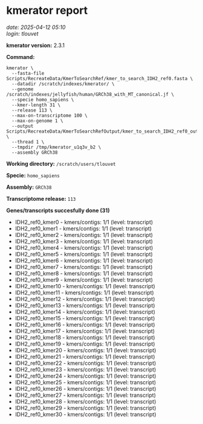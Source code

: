 # kmerator report
*date: 2025-04-12 05:10*  
*login: tlouvet*

**kmerator version:** 2.3.1

**Command:**

```
kmerator \
  --fasta-file Scripts/RecreateData/KmerToSearchRef/kmer_to_search_IDH2_ref0.fasta \
  --datadir /scratch/indexes/kmerator/ \
  --genome /scratch/indexes/jellyfish/human/GRCh38_with_MT_canonical.jf \
  --specie homo_sapiens \
  --kmer-length 31 \
  --release 113 \
  --max-on-transcriptome 100 \
  --max-on-genome 1 \
  --output Scripts/RecreateData/KmerToSearchRefOutput/kmer_to_search_IDH2_ref0_output \
  --thread 1 \
  --tmpdir /tmp/kmerator_u1q3v_b2 \
  --assembly GRCh38
```

**Working directory:** `/scratch/users/tlouvet`

**Specie:** `homo_sapiens`

**Assembly:** `GRCh38`

**Transcriptome release:** `113`

**Genes/transcripts succesfully done (31)**

- IDH2_ref0_kmer0 - kmers/contigs: 1/1 (level: transcript)
- IDH2_ref0_kmer1 - kmers/contigs: 1/1 (level: transcript)
- IDH2_ref0_kmer2 - kmers/contigs: 1/1 (level: transcript)
- IDH2_ref0_kmer3 - kmers/contigs: 1/1 (level: transcript)
- IDH2_ref0_kmer4 - kmers/contigs: 1/1 (level: transcript)
- IDH2_ref0_kmer5 - kmers/contigs: 1/1 (level: transcript)
- IDH2_ref0_kmer6 - kmers/contigs: 1/1 (level: transcript)
- IDH2_ref0_kmer7 - kmers/contigs: 1/1 (level: transcript)
- IDH2_ref0_kmer8 - kmers/contigs: 1/1 (level: transcript)
- IDH2_ref0_kmer9 - kmers/contigs: 1/1 (level: transcript)
- IDH2_ref0_kmer10 - kmers/contigs: 1/1 (level: transcript)
- IDH2_ref0_kmer11 - kmers/contigs: 1/1 (level: transcript)
- IDH2_ref0_kmer12 - kmers/contigs: 1/1 (level: transcript)
- IDH2_ref0_kmer13 - kmers/contigs: 1/1 (level: transcript)
- IDH2_ref0_kmer14 - kmers/contigs: 1/1 (level: transcript)
- IDH2_ref0_kmer15 - kmers/contigs: 1/1 (level: transcript)
- IDH2_ref0_kmer16 - kmers/contigs: 1/1 (level: transcript)
- IDH2_ref0_kmer17 - kmers/contigs: 1/1 (level: transcript)
- IDH2_ref0_kmer18 - kmers/contigs: 1/1 (level: transcript)
- IDH2_ref0_kmer19 - kmers/contigs: 1/1 (level: transcript)
- IDH2_ref0_kmer20 - kmers/contigs: 1/1 (level: transcript)
- IDH2_ref0_kmer21 - kmers/contigs: 1/1 (level: transcript)
- IDH2_ref0_kmer22 - kmers/contigs: 1/1 (level: transcript)
- IDH2_ref0_kmer23 - kmers/contigs: 1/1 (level: transcript)
- IDH2_ref0_kmer24 - kmers/contigs: 1/1 (level: transcript)
- IDH2_ref0_kmer25 - kmers/contigs: 1/1 (level: transcript)
- IDH2_ref0_kmer26 - kmers/contigs: 1/1 (level: transcript)
- IDH2_ref0_kmer27 - kmers/contigs: 1/1 (level: transcript)
- IDH2_ref0_kmer28 - kmers/contigs: 1/1 (level: transcript)
- IDH2_ref0_kmer29 - kmers/contigs: 1/1 (level: transcript)
- IDH2_ref0_kmer30 - kmers/contigs: 1/1 (level: transcript)
